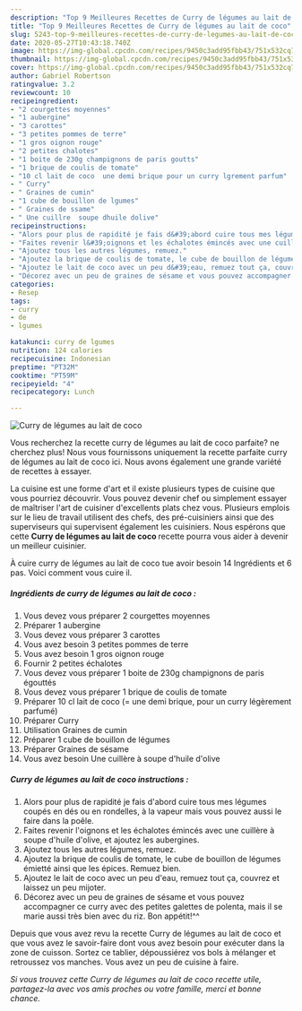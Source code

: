 ```yaml
---
description: "Top 9 Meilleures Recettes de Curry de légumes au lait de coco"
title: "Top 9 Meilleures Recettes de Curry de légumes au lait de coco"
slug: 5243-top-9-meilleures-recettes-de-curry-de-legumes-au-lait-de-coco
date: 2020-05-27T10:43:18.740Z
image: https://img-global.cpcdn.com/recipes/9450c3add95fbb43/751x532cq70/curry-de-legumes-au-lait-de-coco-photo-principale-de-la-recette.jpg
thumbnail: https://img-global.cpcdn.com/recipes/9450c3add95fbb43/751x532cq70/curry-de-legumes-au-lait-de-coco-photo-principale-de-la-recette.jpg
cover: https://img-global.cpcdn.com/recipes/9450c3add95fbb43/751x532cq70/curry-de-legumes-au-lait-de-coco-photo-principale-de-la-recette.jpg
author: Gabriel Robertson
ratingvalue: 3.2
reviewcount: 10
recipeingredient:
- "2 courgettes moyennes"
- "1 aubergine"
- "3 carottes"
- "3 petites pommes de terre"
- "1 gros oignon rouge"
- "2 petites chalotes"
- "1 boite de 230g champignons de paris goutts"
- "1 brique de coulis de tomate"
- "10 cl lait de coco  une demi brique pour un curry lgrement parfum"
- " Curry"
- " Graines de cumin"
- "1 cube de bouillon de lgumes"
- " Graines de ssame"
- " Une cuillre  soupe dhuile dolive"
recipeinstructions:
- "Alors pour plus de rapidité je fais d&#39;abord cuire tous mes légumes coupés en dés ou en rondelles, à la vapeur mais vous pouvez aussi le faire dans la poêle."
- "Faites revenir l&#39;oignons et les échalotes émincés avec une cuillère à soupe d&#39;huile d&#39;olive, et ajoutez les aubergines."
- "Ajoutez tous les autres légumes, remuez."
- "Ajoutez la brique de coulis de tomate, le cube de bouillon de légumes émietté ainsi que les épices. Remuez bien."
- "Ajoutez le lait de coco avec un peu d&#39;eau, remuez tout ça, couvrez et laissez un peu mijoter."
- "Décorez avec un peu de graines de sésame et vous pouvez accompagner ce curry avec des petites galettes de polenta, mais il se marie aussi très bien avec du riz. Bon appétit!^^"
categories:
- Resep
tags:
- curry
- de
- lgumes

katakunci: curry de lgumes 
nutrition: 124 calories
recipecuisine: Indonesian
preptime: "PT32M"
cooktime: "PT59M"
recipeyield: "4"
recipecategory: Lunch

---
```



![Curry de légumes au lait de coco](https://img-global.cpcdn.com/recipes/9450c3add95fbb43/751x532cq70/curry-de-legumes-au-lait-de-coco-photo-principale-de-la-recette.jpg)

Vous recherchez la recette curry de légumes au lait de coco parfaite? ne cherchez plus! Nous vous fournissons uniquement la recette parfaite curry de légumes au lait de coco ici. Nous avons également une grande variété de recettes à essayer.

La cuisine est une forme d'art et il existe plusieurs types de cuisine que vous pourriez découvrir. Vous pouvez devenir chef ou simplement essayer de maîtriser l'art de cuisiner d'excellents plats chez vous. Plusieurs emplois sur le lieu de travail utilisent des chefs, des pré-cuisiniers ainsi que des superviseurs qui supervisent également les cuisiniers. Nous espérons que cette <strong> Curry de légumes au lait de coco </strong> recette pourra vous aider à devenir un meilleur cuisinier.

<!--inarticleads1-->

À cuire curry de légumes au lait de coco tue avoir besoin 14 Ingrédients et 6 pas. Voici comment vous cuire il.

##### Ingrédients de curry de légumes au lait de coco :

1. Vous devez vous préparer 2 courgettes moyennes
1. Préparer 1 aubergine
1. Vous devez vous préparer 3 carottes
1. Vous avez besoin 3 petites pommes de terre
1. Vous avez besoin 1 gros oignon rouge
1. Fournir 2 petites échalotes
1. Vous devez vous préparer 1 boite de 230g champignons de paris égouttés
1. Vous devez vous préparer 1 brique de coulis de tomate
1. Préparer 10 cl lait de coco (= une demi brique, pour un curry légèrement parfumé)
1. Préparer  Curry
1. Utilisation  Graines de cumin
1. Préparer 1 cube de bouillon de légumes
1. Préparer  Graines de sésame
1. Vous avez besoin  Une cuillère à soupe d&#39;huile d&#39;olive




<!--inarticleads2-->

##### Curry de légumes au lait de coco instructions :

1. Alors pour plus de rapidité je fais d&#39;abord cuire tous mes légumes coupés en dés ou en rondelles, à la vapeur mais vous pouvez aussi le faire dans la poêle.
1. Faites revenir l&#39;oignons et les échalotes émincés avec une cuillère à soupe d&#39;huile d&#39;olive, et ajoutez les aubergines.
1. Ajoutez tous les autres légumes, remuez.
1. Ajoutez la brique de coulis de tomate, le cube de bouillon de légumes émietté ainsi que les épices. Remuez bien.
1. Ajoutez le lait de coco avec un peu d&#39;eau, remuez tout ça, couvrez et laissez un peu mijoter.
1. Décorez avec un peu de graines de sésame et vous pouvez accompagner ce curry avec des petites galettes de polenta, mais il se marie aussi très bien avec du riz. Bon appétit!^^




<!--inarticleads1-->

<p>
Depuis que vous avez revu la recette Curry de légumes au lait de coco et que vous avez le savoir-faire dont vous avez besoin pour exécuter dans la zone de cuisson. Sortez ce tablier, dépoussiérez vos bols à mélanger et retroussez vos manches. Vous avez un peu de cuisine à faire.
</p>

<p>
<i>Si vous trouvez cette Curry de légumes au lait de coco recette utile, partagez-la avec vos amis proches ou votre famille, merci et bonne chance.</i>
</p>
